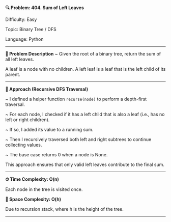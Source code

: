 **🔍 Problem: 404. Sum of Left Leaves**

Difficulty: Easy

Topic: Binary Tree / DFS

Language: Python

---------------------------------------------------------------------------------------------------------------------------

**📄 Problem Description** ~ 
Given the root of a binary tree, return the sum of all left leaves.

A leaf is a node with no children. A left leaf is a leaf that is the left child of its parent.

---------------------------------------------------------------------------------------------------------------------------

**🚀 Approach (Recursive DFS Traversal)**

~ I defined a helper function `recurse(node)` to perform a depth-first traversal.

~ For each node, I checked if it has a left child that is also a leaf (i.e., has no left or right children).

~ If so, I added its value to a running sum.

~ Then I recursively traversed both left and right subtrees to continue collecting values.

~ The base case returns 0 when a node is None.

This approach ensures that only valid left leaves contribute to the final sum.

---------------------------------------------------------------------------------------------------------------------------

**⏱ Time Complexity: O(n)**

Each node in the tree is visited once.

**💾 Space Complexity: O(h)**

Due to recursion stack, where h is the height of the tree.

---------------------------------------------------------------------------------------------------------------------------
